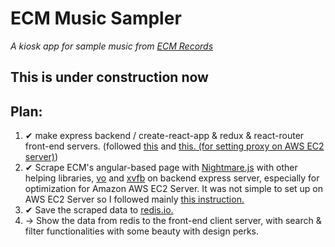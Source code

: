 # ECM Music Sampler
_A kiosk app for sample music from [ECM Records](https://www.ecmrecords.com)_

## This is under construction now

## Plan:
1. &#10004; make express backend / create-react-app & redux & react-router front-end servers. (followed [this](https://daveceddia.com/create-react-app-express-backend/) and [this. (for setting proxy on AWS EC2 server)](https://github.com/facebookincubator/create-react-app/blob/master/packages/react-scripts/template/README.md#invalid-host-header-errors-after-configuring-proxy))
2. &#10004; Scrape ECM's angular-based page with [Nightmare.js](https://www.npmjs.com/package/nightmare) with other helping libraries, [vo](https://www.npmjs.com/package/vo) and [xvfb](https://www.npmjs.com/package/xvfb) on backend express server, especially for optimization for Amazon AWS EC2 Server. It was not simple to set up on AWS EC2 Server so I followed mainly [this instruction.](https://gist.github.com/dimkir/f4afde77366ff041b66d2252b45a13db)
3. &#10004; Save the scraped data to [redis.io.](https://www.npmjs.com/package/redis)
4. &#8594; Show the data from redis to the front-end client server, with search & filter functionalities with some beauty with design perks. 